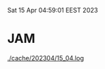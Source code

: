 Sat 15 Apr 04:59:01 EEST 2023
# JAM
<a href='./cache/202304/15_04.log'>./cache/202304/15_04.log</a>
